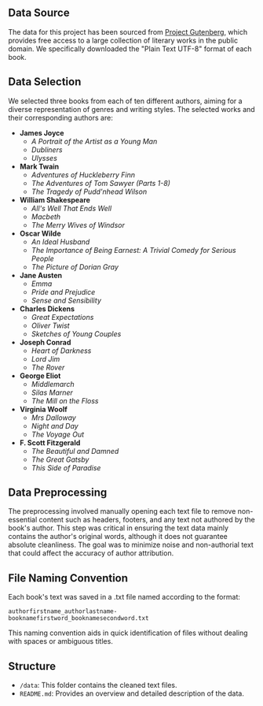 ## Data Source

The data for this project has been sourced from [Project Gutenberg](https://www.gutenberg.org/), which provides free access to a large collection of literary works in the public domain. We specifically downloaded the "Plain Text UTF-8" format of each book.

## Data Selection

We selected three books from each of ten different authors, aiming for a diverse representation of genres and writing styles. The selected works and their corresponding authors are:

- **James Joyce**
  - *A Portrait of the Artist as a Young Man*
  - *Dubliners*
  - *Ulysses*
- **Mark Twain**
  - *Adventures of Huckleberry Finn*
  - *The Adventures of Tom Sawyer (Parts 1-8)*
  - *The Tragedy of Pudd'nhead Wilson*
- **William Shakespeare**
  - *All's Well That Ends Well*
  - *Macbeth*
  - *The Merry Wives of Windsor*
- **Oscar Wilde**
  - *An Ideal Husband*
  - *The Importance of Being Earnest: A Trivial Comedy for Serious People*
  - *The Picture of Dorian Gray*
- **Jane Austen**
  - *Emma*
  - *Pride and Prejudice*
  - *Sense and Sensibility*
- **Charles Dickens**
  - *Great Expectations*
  - *Oliver Twist*
  - *Sketches of Young Couples*
- **Joseph Conrad**
  - *Heart of Darkness*
  - *Lord Jim*
  - *The Rover*
- **George Eliot**
  - *Middlemarch*
  - *Silas Marner*
  - *The Mill on the Floss*
- **Virginia Woolf**
  - *Mrs Dalloway*
  - *Night and Day*
  - *The Voyage Out*
- **F. Scott Fitzgerald**
  - *The Beautiful and Damned*
  - *The Great Gatsby*
  - *This Side of Paradise*

## Data Preprocessing

The preprocessing involved manually opening each text file to remove non-essential content such as headers, footers, and any text not authored by the book's author. This step was critical in ensuring the text data mainly contains the author's original words, although it does not guarantee absolute cleanliness. The goal was to minimize noise and non-authorial text that could affect the accuracy of author attribution.

## File Naming Convention

Each book's text was saved in a .txt file named according to the format:
```
authorfirstname_authorlastname-booknamefirstword_booknamesecondword.txt
```
This naming convention aids in quick identification of files without dealing with spaces or ambiguous titles.

## Structure

- `/data`: This folder contains the cleaned text files.
- `README.md`: Provides an overview and detailed description of the data.
